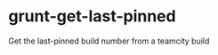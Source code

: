 grunt-get-last-pinned
=====================

Get the last-pinned build number from a teamcity build
